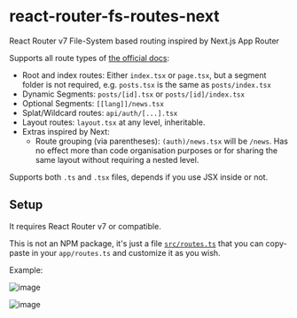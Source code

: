 # react-router-fs-routes-next
React Router v7 File-System based routing inspired by Next.js App Router

Supports all route types of [the official docs](https://reactrouter.com/start/framework/routing):

- Root and index routes: Either `index.tsx` or `page.tsx`, but a segment folder is not required, e.g. `posts.tsx` is the same as `posts/index.tsx`
- Dynamic Segments: `posts/[id].tsx` or `posts/[id]/index.tsx`
- Optional Segments: `[[lang]]/news.tsx`
- Splat/Wildcard routes: `api/auth/[...].tsx`
- Layout routes: `layout.tsx` at any level, inheritable.
- Extras inspired by Next:
  - Route grouping (via parentheses): `(auth)/news.tsx` will be `/news`. Has no effect more than code organisation purposes or for sharing the same layout without requiring a nested level.
 
Supports both `.ts` and `.tsx` files, depends if you use JSX inside or not.

## Setup
It requires React Router v7 or compatible.

This is not an NPM package, it's just a file [`src/routes.ts`](src/routes.ts) that you can copy-paste 
in your `app/routes.ts` and customize it as you wish.

Example:

![image](https://github.com/user-attachments/assets/c763ce13-4774-432f-849c-171cd3745545)

![image](https://github.com/user-attachments/assets/0424f543-22d8-4739-8fe5-aac171157a5b)



